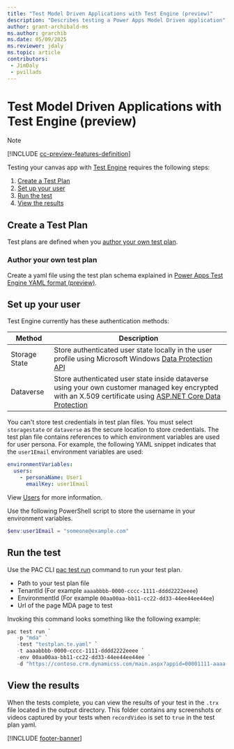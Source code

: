 ```yaml
---
title: "Test Model Driven Applications with Test Engine (preview)"
description: "Describes testing a Power Apps Model Driven application"
author: grant-archibald-ms
ms.author: grarchib
ms.date: 05/09/2025
ms.reviewer: jdaly
ms.topic: article
contributors:
 - JimDaly
 - pvillads
---
```


# Test Model Driven Applications with Test Engine (preview)

> [!NOTE]
> [!INCLUDE [cc-preview-features-definition](../includes/cc-preview-features-definition.md)]

Testing your canvas app with [Test Engine](./overview.md) requires the following steps:

1. [Create a Test Plan](#create-a-test-plan)
1. [Set up your user](#set-up-your-user)
1. [Run the test](#run-the-test)
1. [View the results](#view-the-results)

## Create a Test Plan

Test plans are defined when you [author your own test plan](#author-your-own-test-plan).

### Author your own test plan

Create a yaml file using the test plan schema explained in [Power Apps Test Engine YAML format (preview)](yaml.md).

## Set up your user

Test Engine currently has these authentication methods:

| Method | Description |
|--------|-------------|
| Storage State | Store authenticated user state locally in the user profile using Microsoft Windows [Data Protection API](/dotnet/standard/security/how-to-use-data-protection)
| Dataverse | Store authenticated user state inside dataverse using your own customer managed key encrypted with an X.509 certificate using [ASP.NET Core Data Protection](/aspnet/core/security/data-protection/introduction)

You can't store test credentials in test plan files. You must select `storagestate` or `dataverse` as the secure location to store credentials. The test plan file contains references to which environment variables are used for user persona. For example, the following YAML snippet indicates that the `user1Email` environment variables are used:

```yaml
environmentVariables:
  users:
    - personaName: User1
      emailKey: user1Email
```

View [Users](yaml.md#users) for more information.

Use the following PowerShell script to store the username in your environment variables.

```powershell
$env:user1Email = "someone@example.com"
```

## Run the test

Use the PAC CLI [pac test run](../developer/cli/reference/test.md#pac-test-run) command to run your test plan.

- Path to your test plan file
- TenantId (For example `aaaabbbb-0000-cccc-1111-dddd2222eeee`)
- EnvironmentId (For example `00aa00aa-bb11-cc22-dd33-44ee44ee44ee`)
- Url of the page MDA page to test

Invoking this command looks something like the following example:

```powershell
pac test run `
   -p "mda" `
   -test "testplan.te.yaml" `
   -t aaaabbbb-0000-cccc-1111-dddd2222eeee `
   -env 00aa00aa-bb11-cc22-dd33-44ee44ee44ee `
   -d "https://contoso.crm.dynamicss.com/main.aspx?appid=00001111-aaaa-2222-bbbb-3333cccc4444&pagetype=custom&name=dev_home_c8017"
```

## View the results

When the tests complete, you can view the results of your test in the `.trx` file located in the output directory. This folder contains any screenshots or videos captured by your tests when `recordVideo` is set to `true` in the test plan yaml.

[!INCLUDE [footer-banner](../includes/footer-banner.md)]

